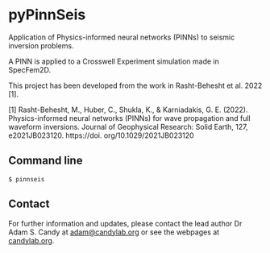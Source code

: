 pyPinnSeis
==========

Application of Physics-informed neural networks (PINNs) to seismic inversion problems.

A PINN is applied to a Crosswell Experiment simulation made in SpecFem2D.

This project has been developed from the work in Rasht-Behesht et al. 2022 [1].

[1] Rasht-Behesht, M., Huber, C., Shukla, K., & Karniadakis, G. E. (2022). Physics-informed neural networks (PINNs) for wave propagation and full waveform inversions. Journal of Geophysical Research: Solid Earth, 127, e2021JB023120. https://doi. org/10.1029/2021JB023120

Command line
------------

```script
$ pinnseis

```

Contact
-------

For further information and updates, please contact the lead author Dr Adam S. Candy at
[adam@candylab.org](mailto:adam@candylab.org)
or see the webpages at
[candylab.org](https://candylab.org).

